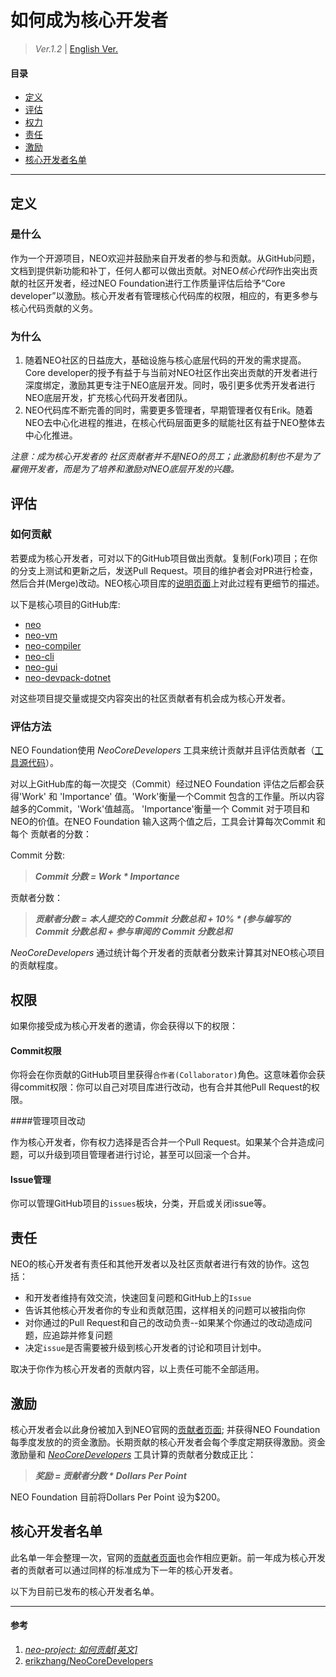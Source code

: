 # 如何成为核心开发者

> *Ver.1.2* \| [English Ver.](How-to-Become-A-NEO-Core-Developer-V1.0.md)

#### 目录

- [定义](#定义)
- [评估](#评估)
- [权力](#权力)
- [责任](#责任)
- [激励](#激励)
- [核心开发者名单](#核心开发者名单)

---

## 定义

### 是什么

作为一个开源项目，NEO欢迎并鼓励来自开发者的参与和贡献。从GitHub问题，文档到提供新功能和补丁，任何人都可以做出贡献。对NEO*核心代码*作出突出贡献的社区开发者，经过NEO Foundation进行工作质量评估后给予“Core developer”以激励。核心开发者有管理核心代码库的权限，相应的，有更多参与核心代码贡献的义务。

### 为什么

1. 随着NEO社区的日益庞大，基础设施与核心底层代码的开发的需求提高。Core developer的授予有益于与当前对NEO社区作出突出贡献的开发者进行深度绑定，激励其更专注于NEO底层开发。同时，吸引更多优秀开发者进行NEO底层开发，扩充核心代码开发者团队。
2. NEO代码库不断完善的同时，需要更多管理者，早期管理者仅有Erik。随着NEO去中心化进程的推进，在核心代码层面更多的赋能社区有益于NEO整体去中心化推进。

*注意：成为核心开发者的 社区贡献者并不是NEO的员工；此激励机制也不是为了雇佣开发者，而是为了培养和激励对NEO底层开发的兴趣。*

## 评估

### 如何贡献

若要成为核心开发者，可对以下的GitHub项目做出贡献。复制(Fork)项目；在你的分支上测试和更新之后，发送Pull Request。项目的维护者会对PR进行检查，然后合并(Merge)改动。NEO核心项目库的[说明页面](https://github.com/neo-project/neo#how-to-contribute)上对此过程有更细节的描述。

以下是核心项目的GitHub库: 

- [neo](https://github.com/neo-project/neo)
- [neo-vm](https://github.com/neo-project/neo-vm)
- [neo-compiler](https://github.com/neo-project/neo-compiler)
- [neo-cli](https://github.com/neo-project/neo-cli)
- [neo-gui](https://github.com/neo-project/neo-gui)
- [neo-devpack-dotnet](https://github.com/neo-project/neo-devpack-dotnet)

对这些项目提交量或提交内容突出的社区贡献者有机会成为核心开发者。

### 评估方法

NEO Foundation使用 *NeoCoreDevelopers* 工具来统计贡献并且评估贡献者（[工具源代码](https://github.com/erikzhang/NeoCoreDevelopers)）。

对以上GitHub库的每一次提交（Commit）经过NEO Foundation 评估之后都会获得'Work' 和 'Importance' 值。'Work'衡量一个Commit 包含的工作量。所以内容越多的Commit，'Work'值越高。 'Importance'衡量一个 Commit 对于项目和NEO的价值。在NEO Foundation 输入这两个值之后，工具会计算每次Commit 和每个 贡献者的分数：

Commit 分数: 

> ***Commit 分数 = Work * Importance***

贡献者分数：

> ***贡献者分数 = 本人提交的 Commit 分数总和 + 10% * (参与编写的 Commit 分数总和 + 参与审阅的 Commit 分数总和***

*NeoCoreDevelopers* 通过统计每个开发者的贡献者分数来计算其对NEO核心项目的贡献程度。


## 权限

如果你接受成为核心开发者的邀请，你会获得以下的权限：

#### Commit权限

你将会在你贡献的GitHub项目里获得`合作者(Collaborator)`角色。这意味着你会获得commit权限：你可以自己对项目库进行改动，也有合并其他Pull Request的权限。

####管理项目改动

作为核心开发者，你有权力选择是否合并一个Pull Request。如果某个合并造成问题，可以升级到项目管理者进行讨论，甚至可以回滚一个合并。

#### Issue管理

你可以管理GitHub项目的`issues`板块，分类，开启或关闭issue等。

## 责任

NEO的核心开发者有责任和其他开发者以及社区贡献者进行有效的协作。这包括：

- 和开发者维持有效交流，快速回复问题和GitHub上的`Issue`
- 告诉其他核心开发者你的专业和贡献范围，这样相关的问题可以被指向你
- 对你通过的Pull Request和自己的改动负责--如果某个你通过的改动造成问题，应追踪并修复问题
- 决定`issue`是否需要被升级到核心开发者的讨论和项目计划中。

取决于你作为核心开发者的贡献内容，以上责任可能不全部适用。

## 激励

核心开发者会以此身份被加入到NEO官网的[贡献者页面](https://neo.org/team); 并获得NEO Foundation每季度发放的的资金激励。长期贡献的核心开发者会每个季度定期获得激励。资金激励量和 [*NeoCoreDevelopers*]() 工具计算的贡献者分数成正比：

> ***奖励 = 贡献者分数 * Dollars Per Point***

NEO Foundation 目前将Dollars Per Point 设为$200。

## 核心开发者名单

此名单一年会整理一次，官网的[贡献者页面](https://neo.org/team)也会作相应更新。前一年成为核心开发者的贡献者可以通过同样的标准成为下一年的核心开发者。

以下为目前已发布的核心开发者名单。



-----

#### 参考

1. *[neo-project: 如何贡献[英文]](https://github.com/neo-project/neo#how-to-contribute)*
2. [erikzhang/NeoCoreDevelopers](https://github.com/erikzhang/NeoCoreDeveloperss)